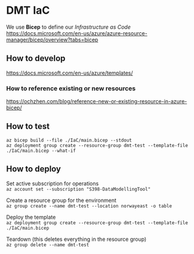 # DMT IaC

We use __Bicep__ to define our _Infrastructure as Code_  
<https://docs.microsoft.com/en-us/azure/azure-resource-manager/bicep/overview?tabs=bicep>

## How to develop

<https://docs.microsoft.com/en-us/azure/templates/>

### How to reference existing or new resources
<https://ochzhen.com/blog/reference-new-or-existing-resource-in-azure-bicep/>

## How to test

`az bicep build --file ./IaC/main.bicep --stdout`  
`az deployment group create --resource-group dmt-test --template-file ./IaC/main.bicep --what-if`

## How to deploy

Set active subscription for operations  
`az account set --subscription "S398-DataModellingTool"`

Create a resource group for the environment  
`az group create --name dmt-test --location norwayeast -o table`

Deploy the template  
`az deployment group create --resource-group dmt-test --template-file ./IaC/main.bicep`

Teardown  (this deletes everything in the resource group)  
`az group delete --name dmt-test`
